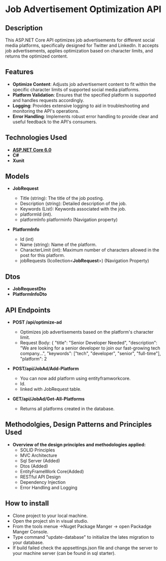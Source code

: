 # Job Advertisement Optimization API

## Description
This ASP.NET Core API optimizes job advertisements for different social media platforms, specifically designed for Twitter and LinkedIn. It accepts job advertisements, applies optimization based on character limits, and returns the optimized content.

## Features
- **Optimize Content**: Adjusts job advertisement content to fit within the specific character limits of supported social media platforms.
- **Platform Validation**: Ensures that the specified platform is supported and handles requests accordingly.
- **Logging**: Provides extensive logging to aid in troubleshooting and monitoring the API's operations.
- **Error Handling**: Implements robust error handling to provide clear and useful feedback to the API's consumers.

## Technologies Used
- **[ASP.NET Core 6.0](https://dotnet.microsoft.com/download/dotnet/6.0)**
- **C#**
- **Xunit**

## Models
- **JobRequest**
    - Title (string): The title of the job posting.
    - Description (string): Detailed description of the job.
    - Keywords (List<string>): Keywords associated with the job.
    - platformId (int).
    - platformInfo platforminfo (Navigation property) 
      
- **PlatformInfo**
    - Id (int)
    - Name (string): Name of the platform. 
    - CharacterLimit (int): Maximum number of characters allowed in the post for this platform.
    - jobRequests (Icollection<**JobRequest**>) (Navigation Property)
 
## Dtos
- **JobRequestDto**
- **PlatformInfoDto**



## API Endpoints
- **POST /api/optimize-ad**
    - Optimizes job advertisements based on the platform's character limit.
    - Request Body: {
      "title": "Senior Developer Needed",
      "description": "We are looking for a senior developer to join our fast-growing tech company...",
      "keywords": ["tech", "developer", "senior", "full-time"],
      "platform": 2 


- **POST/api/JobAd/Add-Platform**
   - You can now add platform using entityframworkcore.
   - Id.
   - linked with JobRequest table.

      
- **GET/api/JobAd/Get-All-Platforms**
   - Returns all platforms created in the database. 
      

## Methodolgies, Design Patterns and Principles Used
 - **Overview of the design principles and methodologies applied:**
    - SOLID Principles
    - MVC Architecture
    - Sql Server (Added)
    - Dtos (Added)
    - EntityFrameWork Core(Added)
    - RESTful API Design
    - Dependency Injection
    - Error Handling and Logging
  
## How to install
- Clone project to your local machine.
- Open the project sln in visual studio.
- From the tools menue ->Nuget Package Manger -> open Packadge Manger Console.
- Type command "update-database" to initialize the lates migration to your database.
- If build failed check the appsettings.json file and change the server to your machine server (can be found in sql starter).
    





